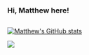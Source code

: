 ### Hi, Matthew here!

## 

[![Matthew's GitHub stats](https://github-readme-stats.vercel.app/api?username=mpsb&count_private=true&theme=dracula)](https://github.com/anuraghazra/github-readme-stats)

![](https://komarev.com/ghpvc/?username=mpsb)

<!--
**mpsb/mpsb** is a ✨ _special_ ✨ repository because its `README.md` (this file) appears on your GitHub profile.

Here are some ideas to get you started:

- 🔭 I’m currently working on ...
- 🌱 I’m currently learning ...
- 👯 I’m looking to collaborate on ...
- 🤔 I’m looking for help with ...
- 💬 Ask me about ...
- 📫 How to reach me: ...
- 😄 Pronouns: ...
- ⚡ Fun fact: ...
-->
